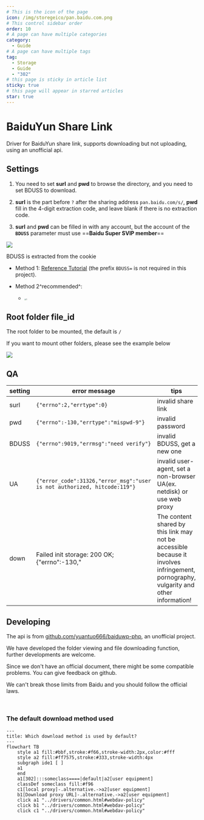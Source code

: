 ```yaml
---
# This is the icon of the page
icon: /img/storegeico/pan.baidu.com.png
# This control sidebar order
order: 10
# A page can have multiple categories
category:
  - Guide
# A page can have multiple tags
tag:
  - Storage
  - Guide
  - "302"
# this page is sticky in article list
sticky: true
# this page will appear in starred articles
star: true
---
```


# BaiduYun Share Link

Driver for BaiduYun share link, supports downloading but not uploading, using an unofficial api.



## **Settings**

1. You need to set **surl** and **pwd** to browse the directory, and you need to set BDUSS to download.

2. **surl** is the part before `?` after the sharing address `pan.baidu.com/s/`, **pwd** fill in the 4-digit extraction code, and leave blank if there is no extraction code.

3. **surl** and **pwd** can be filled in with any account, but the account of the **`BDUSS`** parameter must use ==**Baidu Super SVIP member**==

![](/img/drivers/baidu/add_bd_share.png)

BDUSS is extracted from the cookie

- Method 1: [Reference Tutorial](http://pandownload.net/faq/cookie.html) (the prefix `BDUSS=` is not required in this project).

- Method 2^recommended^:
   - <img src="/img/drivers/baidu/BDUSS.png" alt="1" style="zoom:30%;" />



## **Root folder file_id**

The root folder to be mounted, the default is `/` 

If you want to mount other folders, please see the example below

![](/img/drivers/baidu/bd_share_test.png)



## **QA**

|setting|error message|tips|
|---|---|---|
|surl|`{"errno":2,"errtype":0}`|invalid share link|
|pwd|`{"errno":-130,"errtype":"mispwd-9"}`|invalid password|
|BDUSS|`{"errno":9019,"errmsg":"need verify"}`|invalid BDUSS, get a new one|
|UA|`{"error_code":31326,"error_msg":"user is not authorized, hitcode:119"}`|invalid user-agent, set a non-browser UA(ex. netdisk) or use web proxy|
|down|Failed init storage: 200 OK; {"errno":-130,"|The content shared by this link may not be accessible because it involves infringement, pornography, vulgarity and other information!|



## **Developing**

The api is from [github.com/yuantuo666/baiduwp-php](https://github.com/yuantuo666/baiduwp-php), an unofficial project.

We have developed the folder viewing and file downloading function, further developments are welcome.

Since we don't have an official document, there might be some compatible problems. You can give feedback on github.

We can't break those limits from Baidu and you should follow the official laws.

<br/>

<!-- @include: baidu.md{87-148} --> 



### **The default download method used**

```mermaid
---
title: Which download method is used by default?
---
flowchart TB
    style a1 fill:#bbf,stroke:#f66,stroke-width:2px,color:#fff
    style a2 fill:#ff7575,stroke:#333,stroke-width:4px
    subgraph ide1 [ ]
    a1
    end
    a1[302]:::someclass====|default|a2[user equipment]
    classDef someclass fill:#f96
    c1[local proxy]-.alternative.->a2[user equipment]
    b1[Download proxy URL]-.alternative.->a2[user equipment]
    click a1 "../drivers/common.html#webdav-policy"
    click b1 "../drivers/common.html#webdav-policy"
    click c1 "../drivers/common.html#webdav-policy"
```